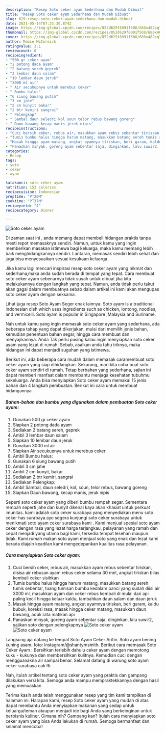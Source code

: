 ```yaml
---
description: "Resep Soto ceker ayam Sederhana dan Mudah Dibuat"
title: "Resep Soto ceker ayam Sederhana dan Mudah Dibuat"
slug: 629-resep-soto-ceker-ayam-sederhana-dan-mudah-dibuat
date: 2021-05-14T07:35:30.874Z
image: https://img-global.cpcdn.com/recipes/852d629f8091f508/680x482cq70/soto-ceker-ayam-foto-resep-utama.jpg
thumbnail: https://img-global.cpcdn.com/recipes/852d629f8091f508/680x482cq70/soto-ceker-ayam-foto-resep-utama.jpg
cover: https://img-global.cpcdn.com/recipes/852d629f8091f508/680x482cq70/soto-ceker-ayam-foto-resep-utama.jpg
author: Mamie McCormick
ratingvalue: 3.1
reviewcount: 8
recipeingredient:
- "500 gr ceker ayam"
- "2 potong dada ayam"
- "2 batang sereh geprek"
- "3 lembar daun salam"
- "10 lembar daun jeruk"
- "3000 ml air"
- " Air secukupnya untuk merebus ceker"
- " Bumbu halus"
- "6 siung bawang putih"
- "3 cm jahe"
- "2 cm kunyit bakar"
- "2 btr kemiri sangrai"
- " Pelengkap"
- " Sambal daun seledri kol soun telor rebus bawang goreng"
- " Daun bawang kecap manis jeruk nipis"
recipeinstructions:
- "Cuci bersih ceker, rebus air, masukkan ayam rebus sebentar tiriskan, disisa air rebusan ayam rebus ceker selama 30 mnt, angkat tiriskan bilas kembali ceker sisihkan"
- "Tumis bumbu halus hingga harum matang, masukkan batang sereh tumis sebentar, tuang tumisan bumbu kedalam panci yang sudah diisi air 3000 ml, masukkan ayam dan ceker rebus kembali di mulai dari api paling kecil hingga keluar kaldu, tambahkan daun salam dan daun jeruk"
- "Masak hingga ayam matang, angkat ayamnya tiriskan, beri garam, kaldu bubuk, koreksi rasa, masak hingga ceker matang, masukkan daun bawang, aduk rata matikan api"
- "Panaskan minyak, goreng ayam sebentar saja, dinginkan, lalu suwir2, sajikan soto dengan pelengkapnya"
categories:
- Resep
tags:
- soto
- ceker
- ayam

katakunci: soto ceker ayam 
nutrition: 153 calories
recipecuisine: Indonesian
preptime: "PT20M"
cooktime: "PT37M"
recipeyield: "4"
recipecategory: Dinner

---
```



![Soto ceker ayam](https://img-global.cpcdn.com/recipes/852d629f8091f508/680x482cq70/soto-ceker-ayam-foto-resep-utama.jpg)

Di zaman  saat ini , anda memang dapat membeli hidangan praktis tanpa mesti repot memasaknya sendiri. Namun, untuk kamu yang ingin memberikan masakan istimewa bagi keluarga, maka kamu memang lebih baik menghidangkannya sendiri. Lantaran, memasak sendiri lebih sehat dan juga bisa menyesuaikan sesuai kesukaan keluarga.

Jika kamu lagi mencari inspirasi resep soto ceker ayam yang nikmat dan sederhana,maka anda sudah berada di tempat yang tepat. Cara membuat soto ceker ayam  sebenarnya tidak susah untuk dibuat jika kita melakukannya dengan langkah yang tepat. Namun, anda tidak perlu takut akan gagal dalam membuatnya 
sebab dalam artikel ini kami akan mengupas soto ceker ayam dengan seksama.  

Lihat juga resep Soto Ayam Seger enak lainnya. Soto ayam is a traditional Indonesian dish which uses ingredients such as chicken, lontong, noodles, and vermicelli. Soto ayam is popular in Singapore ,Malaysia and Suriname.

Nah untuk kamu yang ingin memasak soto ceker ayam yang sederhana, ada beberapa tahap yang dapat dikerjakan, mulai dari memilih jenis bahan, kemudian penentuan bahan segar, hingga cara membuat dan menyajikannya. Anda Tak perlu pusing kalau ingin menyiapkan soto ceker ayam yang lezat di rumah. Sebab, asalkan anda  tahu triknya, maka hidangan ini dapat menjadi suguhan yang istimewa.

Berikut ini, ada beberapa cara mudah dalam memasak caramembuat soto ceker ayam yang siap dihidangkan. Sekarang, mari kita coba buat soto ceker ayam sendiri di rumah. Tetap berbahan yang sederhana, sajian ini dapat memberi manfaat dalam membantu menjaga kesehatan tubuhmu sekeluarga. Anda bisa menyiapkan Soto ceker ayam memakai 15 jenis bahan dan 4 langkah pembuatan. Berikut ini cara untuk membuat hidangannya.

<!--inarticleads1-->

##### Bahan-bahan dan bumbu yang digunakan dalam pembuatan Soto ceker ayam:

1. Gunakan 500 gr ceker ayam
1. Siapkan 2 potong dada ayam
1. Sediakan 2 batang sereh, geprek
1. Ambil 3 lembar daun salam
1. Siapkan 10 lembar daun jeruk
1. Gunakan 3000 ml air
1. Siapkan  Air secukupnya untuk merebus ceker
1. Ambil  Bumbu halus:
1. Gunakan 6 siung bawang putih
1. Ambil 3 cm jahe
1. Ambil 2 cm kunyit, bakar
1. Sediakan 2 btr kemiri, sangrai
1. Sediakan  Pelengkap:
1. Ambil  Sambal, daun seledri, kol, soun, telor rebus, bawang goreng
1. Siapkan  Daun bawang, kecap manis, jeruk nipis


Seperti soto ceker ayam yang diberi bumbu rempah segar. Sementara rempah seperti jahe dan kunyit dikenal kaya akan khasiat untuk perkuat imunitas. kami adalah soto ceker surabaya yang menyediakan menu soto ceker has surabaya.ayo segera kunjungi soto ceker surabaya untuk menikmati soto ayam ceker surabaya kami . Kami menjual spesial soto ayam ceker dengan rasa yang lezat harga terjangkau, pelayanan yang ramah dan cepat menjadi yang utama bagi kami, tersedia tempat lesehan maupun tidak. Kami rumah makan soto ayam menjual soto yang enak dan lezat kami berada diajaln keadilan kami mengedepankan kualitas rasa pelayanan. 

<!--inarticleads2-->

##### Cara menyiapkan Soto ceker ayam:

1. Cuci bersih ceker, rebus air, masukkan ayam rebus sebentar tiriskan, disisa air rebusan ayam rebus ceker selama 30 mnt, angkat tiriskan bilas kembali ceker sisihkan
1. Tumis bumbu halus hingga harum matang, masukkan batang sereh tumis sebentar, tuang tumisan bumbu kedalam panci yang sudah diisi air 3000 ml, masukkan ayam dan ceker rebus kembali di mulai dari api paling kecil hingga keluar kaldu, tambahkan daun salam dan daun jeruk
1. Masak hingga ayam matang, angkat ayamnya tiriskan, beri garam, kaldu bubuk, koreksi rasa, masak hingga ceker matang, masukkan daun bawang, aduk rata matikan api
1. Panaskan minyak, goreng ayam sebentar saja, dinginkan, lalu suwir2, sajikan soto dengan pelengkapnya
<img src="//assets-global.cpcdn.com/assets/icons/button_play-2c75c40dde080a61004c1f40b05d8f140eaff45d7e9e6481dc71c63d2e7c4909.png" alt="Soto ceker ayam"><img src="//assets-global.cpcdn.com/assets/icons/button_play-2c75c40dde080a61004c1f40b05d8f140eaff45d7e9e6481dc71c63d2e7c4909.png" alt="Soto ceker ayam">

Langsung aja datang ke tempat Soto Ayam Ceker Arifin. Soto ayam bening kuning asam. foto: Instagram/@shantymsmith. Berikut cara memasak Soto Ceker Ayam : Bersihkan terlebih dahulu ceker ayam dengan memotong kuku - kukunya dan membersihkan kulitnya. Kemudian cuci dengan mengguanakna air sampai benar. Selamat datang di warung soto ayam ceker surabaya cak Ri. 

Nah, itulah artikel tentang  soto ceker ayam  yang praktis dan gampang dilakukan versi kita. Semoga anda mampu mempraktekkannya dengan hasil yang memuaskan. 

Terima kasih anda telah menggunakan resep yang tim kami tampilkan di halaman ini. Harapan kami, resep  Soto ceker ayam yang mudah di atas dapat membantu Anda menyiapkan makanan yang sedap untuk keluarga/teman ataupun menjadi ide bagi Anda yang berkeinginan untuk berbisnis kuliner. Gimana nih? Gampang kan? Itulah cara menyiapkan soto ceker ayam yang bisa Anda lakukan di rumah. Semoga bermanfaat dan selamat mencoba!

